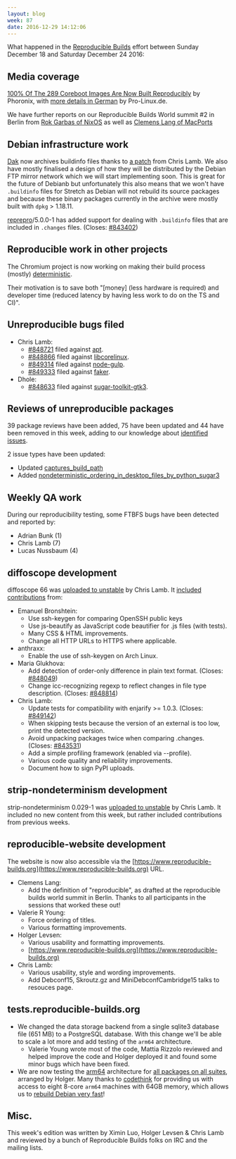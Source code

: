 ```yaml
---
layout: blog
week: 87
date: 2016-12-29 14:12:06
---
```


What happened in the [Reproducible Builds](https://wiki.debian.org/ReproducibleBuilds) effort between Sunday December 18 and Saturday December 24 2016:

Media coverage
--------------

[100% Of The 289 Coreboot Images Are Now Built
Reproducibly](https://www.phoronix.com/scan.php?page=news_item&px=Coreboot-100-Reproducible-Build)
by Phoronix, with [more details in
German](http://www.pro-linux.de/news/1/24303/coreboot-erreicht-100-reproduzierbare-builds.html)
by Pro-Linux.de.

We have further reports on our Reproducible Builds World summit #2 in Berlin
from [Rok Garbas of
NixOS](https://garbas.si/2016/reproducible-builds-summit-in-berlin.html) as
well as [Clemens Lang of
MacPorts](https://lists.macports.org/pipermail/macports-dev/2016-December/035052.html)


Debian infrastructure work
--------------------------

[Dak](https://wiki.debian.org/DebianDak) now archives buildinfo files thanks to
[a patch](https://lists.debian.org/debian-dak/2016/12/msg00011.html) from Chris Lamb. We
also have mostly finalised a design of how they will be distributed by the
Debian FTP mirror network which we will start implementing soon.
This is great for the future of Debianb but unfortunately this also means that we won't have `.buildinfo` files for Stretch as Debian will not rebuild its source packages and because these binary packages currently in the archive were mostly built with `dpkg` > 1.18.11.

[reprepro](https://tracker.debian.org/pkg/reprepro)/5.0.0-1 has added support for dealing with `.buildinfo` files
that are included in `.changes` files. (Closes: [#843402](https://bugs.debian.org/843402))


Reproducible work in other projects
-----------------------------------

The Chromium project is now working on making their build process (mostly)
[deterministic](https://www.chromium.org/developers/testing/isolated-testing/deterministic-builds).

Their motivation is to save both "[money] (less hardware is required) and
developer time (reduced latency by having less work to do on the TS and CI)".


Unreproducible bugs filed
-------------------------

* Chris Lamb:
  * [#848721](https://bugs.debian.org/848721) filed against [apt](https://tracker.debian.org/pkg/apt).
  * [#848866](https://bugs.debian.org/848866) filed against [libcorelinux](https://tracker.debian.org/pkg/libcorelinux).
  * [#849314](https://bugs.debian.org/849314) filed against [node-gulp](https://tracker.debian.org/pkg/node-gulp).
  * [#849333](https://bugs.debian.org/849333) filed against [faker](https://tracker.debian.org/pkg/faker).
* Dhole:
  * [#848633](https://bugs.debian.org/848633) filed against [sugar-toolkit-gtk3](https://tracker.debian.org/pkg/sugar-toolkit-gtk3).


Reviews of unreproducible packages
----------------------------------

39 package reviews have been added, 75 have been updated and 44 have been removed in this week,
adding to our knowledge about [identified issues](https://tests.reproducible-builds.org/debian/index_issues.html).

2 issue types have been updated:

- Updated [captures_build_path](https://tests.reproducible-builds.org/issues/unstable/captures_build_path_issue.html)
- Added [nondeterministic_ordering_in_desktop_files_by_python_sugar3](https://tests.reproducible-builds.org/issues/unstable/nondeterministic_ordering_in_desktop_files_by_python_sugar3_issue.html)


Weekly QA work
--------------

During our reproducibility testing, some FTBFS bugs have been detected and
reported by:

 - Adrian Bunk (1)
 - Chris Lamb (7)
 - Lucas Nussbaum (4)


diffoscope development
----------------------

diffoscope 66 was [uploaded to
unstable](http://changelogs.debian.net/diffoscope#66) by Chris Lamb. It
[included
contributions](https://anonscm.debian.org/git/reproducible/diffoscope.git/log/?h=66)
from:

* Emanuel Bronshtein:
  * Use ssh-keygen for comparing OpenSSH public keys
  * Use js-beautify as JavaScript code beautifier for .js files (with tests).
  * Many CSS & HTML improvements.
  * Change all HTTP URLs to HTTPS where applicable.
* anthraxx:
  * Enable the use of ssh-keygen on Arch Linux.
* Maria Glukhova:
  * Add detection of order-only difference in plain text format. (Closes: [#848049](https://bugs.debian.org/848049))
  * Change icc-recognizing regexp to reflect changes in file type description. (Closes: [#848814](https://bugs.debian.org/848814))
* Chris Lamb:
  * Update tests for compatibility with enjarify >= 1.0.3. (Closes: [#849142](https://bugs.debian.org/849142))
  * When skipping tests because the version of an external is too low, print
    the detected version.
  * Avoid unpacking packages twice when comparing .changes. (Closes: [#843531](https://bugs.debian.org/843531))
  * Add a simple profiling framework (enabled via --profile).
  * Various code quality and reliability improvements.
  * Document how to sign PyPI uploads.


strip-nondeterminism development
--------------------------------

strip-nondeterminism 0.029-1 was [uploaded to
unstable](http://changelogs.debian.net/strip-nondeterminism#0.029-1) by Chris
Lamb. It included no new content from this week, but rather included
contributions from previous weeks.


reproducible-website development
--------------------------------

The website is now also accessible via the
[https://www.reproducible-builds.org](https://www.reproducible-builds.org) URL.

- Clemens Lang:
  - Add the definition of "reproducible", as drafted at the reproducible builds
    world summit in Berlin. Thanks to all participants in the sessions that
    worked these out!
- Valerie R Young:
  - Force ordering of titles.
  - Various formatting improvements.
- Holger Levsen:
  - Various usability and formatting improvements.
  - [https://www.reproducible-builds.org](https://www.reproducible-builds.org)
- Chris Lamb:
  - Various usability, style and wording improvements.
  - Add Debconf15, Skroutz.gz and MiniDebconfCambridge15 talks to resouces page.


tests.reproducible-builds.org
-----------------------

- We changed the data storage backend from a single sqlite3 database file (651 MB) to a
  PostgreSQL database.  With this change we'll be able to scale a lot more and
  add testing of the `arm64` architecture.
  - Valerie Young wrote most of the code, Mattia Rizzolo reviewed and helped
    improve the code and Holger deployed it and found some minor bugs which
    have been fixed.
- We are now testing the [arm64](https://wiki.debian.org/Arm64Port) architecture for [all packages on all suites](https://tests.reproducible-builds.org/debian/unstable/index_suite_arm64_stats.html),
  arranged by Holger. Many thanks to [codethink](https://www.codethink.co.uk/) for providing us with access to eight 8-core `arm64` machines with 64GB memory, which allows us to [rebuild Debian very fast](https://tests.reproducible-builds.org/debian/index_performance.html)!


Misc.
-----

This week's edition was written by Ximin Luo, Holger Levsen & Chris Lamb and reviewed by
a bunch of Reproducible Builds folks on IRC and the mailing lists.
